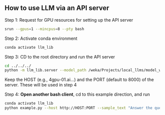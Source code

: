 ## How to use LLM via an API server

Step 1: Request for GPU resources for setting up the API server
```bash
srun --gpus=1 --mincpus=8 --pty bash
```

Step 2: Activate conda environment
```bash
conda activate llm_lib
```

Step 3: CD to the root directory and run the API server
```bash
cd ../../../
python -m llm_lib.server --model_path /weka/Projects/local_llms/model_weights/vicuna13B --load_in_8bit 
```

Keep the HOST (e.g., 4gpu-01.ai...) and the PORT (default to 8000) of the server. These will be used in step 4


Step 4: **Open another bash client**, cd to this example direction, and run
```bash
conda activate llm_lib
python example.py --host http://HOST:PORT --sample_text "Answer the question: What do you know about the Applied Artificial Intelligence Institute?"
```